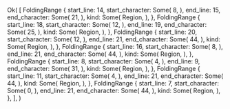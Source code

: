 Ok(
    [
        FoldingRange {
            start_line: 14,
            start_character: Some(
                8,
            ),
            end_line: 15,
            end_character: Some(
                21,
            ),
            kind: Some(
                Region,
            ),
        },
        FoldingRange {
            start_line: 18,
            start_character: Some(
                12,
            ),
            end_line: 19,
            end_character: Some(
                25,
            ),
            kind: Some(
                Region,
            ),
        },
        FoldingRange {
            start_line: 20,
            start_character: Some(
                12,
            ),
            end_line: 21,
            end_character: Some(
                44,
            ),
            kind: Some(
                Region,
            ),
        },
        FoldingRange {
            start_line: 16,
            start_character: Some(
                8,
            ),
            end_line: 21,
            end_character: Some(
                44,
            ),
            kind: Some(
                Region,
            ),
        },
        FoldingRange {
            start_line: 8,
            start_character: Some(
                4,
            ),
            end_line: 9,
            end_character: Some(
                31,
            ),
            kind: Some(
                Region,
            ),
        },
        FoldingRange {
            start_line: 11,
            start_character: Some(
                4,
            ),
            end_line: 21,
            end_character: Some(
                44,
            ),
            kind: Some(
                Region,
            ),
        },
        FoldingRange {
            start_line: 7,
            start_character: Some(
                0,
            ),
            end_line: 21,
            end_character: Some(
                44,
            ),
            kind: Some(
                Region,
            ),
        },
    ],
)